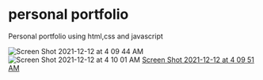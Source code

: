 # personal portfolio

Personal portfolio using html,css and javascript

![Screen Shot 2021-12-12 at 4 09 44 AM](https://user-images.githubusercontent.com/46231696/145711615-f351636a-6c58-4de0-8d0b-a0e9afff391c.png)
![Screen Shot 2021-12-12 at 4 10 01 AM](https://user-images.githubusercontent.com/46231696/145711605-5950130d-fc5d-4800-ae77-ce29d9db3e66.png)
[Screen Shot 2021-12-12 at 4 09 51 AM](https://user-images.githubusercontent.com/46231696/145711611-f752cccb-a75b-4d9b-bd46-617d2762ce5c.png)
